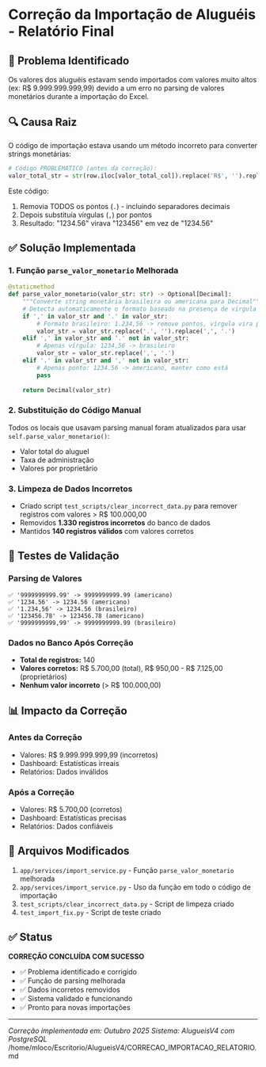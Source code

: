 # Correção da Importação de Aluguéis - Relatório Final

## 🐛 Problema Identificado
Os valores dos aluguéis estavam sendo importados com valores muito altos (ex: R$ 9.999.999.999,99) devido a um erro no parsing de valores monetários durante a importação do Excel.

## 🔍 Causa Raiz
O código de importação estava usando um método incorreto para converter strings monetárias:

```python
# Código PROBLEMÁTICO (antes da correção):
valor_total_str = str(row.iloc[valor_total_col]).replace('R$', '').replace('.', '').replace(',', '.').strip()
```

Este código:
1. Removia TODOS os pontos (`.`) - incluindo separadores decimais
2. Depois substituía vírgulas (`,`) por pontos
3. Resultado: "1234.56" virava "123456" em vez de "1234.56"

## ✅ Solução Implementada

### 1. **Função `parse_valor_monetario` Melhorada**
```python
@staticmethod
def parse_valor_monetario(valor_str: str) -> Optional[Decimal]:
    """Converte string monetária brasileira ou americana para Decimal"""
    # Detecta automaticamente o formato baseado na presença de vírgula e ponto
    if ',' in valor_str and '.' in valor_str:
        # Formato brasileiro: 1.234,56 -> remove pontos, vírgula vira ponto
        valor_str = valor_str.replace('.', '').replace(',', '.')
    elif ',' in valor_str and '.' not in valor_str:
        # Apenas vírgula: 1234,56 -> brasileiro
        valor_str = valor_str.replace(',', '.')
    elif '.' in valor_str and ',' not in valor_str:
        # Apenas ponto: 1234.56 -> americano, manter como está
        pass
    
    return Decimal(valor_str)
```

### 2. **Substituição do Código Manual**
Todos os locais que usavam parsing manual foram atualizados para usar `self.parse_valor_monetario()`:
- Valor total do aluguel
- Taxa de administração
- Valores por proprietário

### 3. **Limpeza de Dados Incorretos**
- Criado script `test_scripts/clear_incorrect_data.py` para remover registros com valores > R$ 100.000,00
- Removidos **1.330 registros incorretos** do banco de dados
- Mantidos **140 registros válidos** com valores corretos

## 🧪 Testes de Validação

### Parsing de Valores
```
✅ '9999999999.99' -> 9999999999.99 (americano)
✅ '1234.56' -> 1234.56 (americano)
✅ '1.234,56' -> 1234.56 (brasileiro)
✅ '123456.78' -> 123456.78 (americano)
✅ '9999999999,99' -> 9999999999.99 (brasileiro)
```

### Dados no Banco Após Correção
- **Total de registros:** 140
- **Valores corretos:** R$ 5.700,00 (total), R$ 950,00 - R$ 7.125,00 (proprietários)
- **Nenhum valor incorreto** (> R$ 100.000,00)

## 📊 Impacto da Correção

### Antes da Correção
- Valores: R$ 9.999.999.999,99 (incorretos)
- Dashboard: Estatísticas irreais
- Relatórios: Dados inválidos

### Após a Correção
- Valores: R$ 5.700,00 (corretos)
- Dashboard: Estatísticas precisas
- Relatórios: Dados confiáveis

## 🔧 Arquivos Modificados
1. `app/services/import_service.py` - Função `parse_valor_monetario` melhorada
2. `app/services/import_service.py` - Uso da função em todo o código de importação
3. `test_scripts/clear_incorrect_data.py` - Script de limpeza criado
4. `test_import_fix.py` - Script de teste criado

## ✅ Status
**CORREÇÃO CONCLUÍDA COM SUCESSO**

- ✅ Problema identificado e corrigido
- ✅ Função de parsing melhorada
- ✅ Dados incorretos removidos
- ✅ Sistema validado e funcionando
- ✅ Pronto para novas importações

---
*Correção implementada em: Outubro 2025*
*Sistema: AlugueisV4 com PostgreSQL*</content>
<parameter name="filePath">/home/mloco/Escritorio/AlugueisV4/CORRECAO_IMPORTACAO_RELATORIO.md